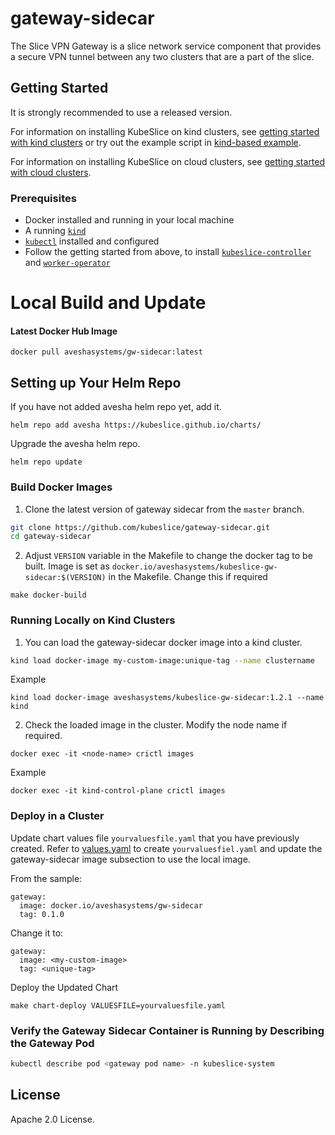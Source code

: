 # gateway-sidecar

The Slice VPN Gateway is a slice network service component that provides a secure VPN tunnel between any two clusters that are a part of the slice. 

## Getting Started
It is strongly recommended to use a released version.

For information on installing KubeSlice on kind clusters, see [getting started with kind clusters](https://docs.avesha.io/documentation/open-source/0.2.0/getting-started-with-kind-clusters) or try out the example script in [kind-based example](https://github.com/kubeslice/examples/tree/master/kind).

For information on installing KubeSlice on cloud clusters, see [getting started with cloud clusters](https://docs.avesha.io/documentation/open-source/0.2.0/getting-started-with-cloud-clusters).

### Prerequisites

* Docker installed and running in your local machine
* A running [`kind`](https://kind.sigs.k8s.io/)
* [`kubectl`](https://kubernetes.io/docs/tasks/tools/) installed and configured
* Follow the getting started from above, to install [`kubeslice-controller`](https://github.com/kubeslice/kubeslice-controller) and [`worker-operator`](https://github.com/kubeslice/worker-operator)

# Local Build and Update 

#### Latest Docker Hub Image

```console
docker pull aveshasystems/gw-sidecar:latest
```

## Setting up Your Helm Repo

If you have not added avesha helm repo yet, add it.

```console
helm repo add avesha https://kubeslice.github.io/charts/
```

Upgrade the avesha helm repo.

```console
helm repo update
```
### Build Docker Images

1. Clone the latest version of gateway sidecar from  the `master` branch.

```bash
git clone https://github.com/kubeslice/gateway-sidecar.git
cd gateway-sidecar
```

2. Adjust `VERSION` variable in the Makefile to change the docker tag to be built.
Image is set as `docker.io/aveshasystems/kubeslice-gw-sidecar:$(VERSION)` in the Makefile. Change this if required

```
make docker-build
```

### Running Locally on Kind Clusters
1. You can load the gateway-sidecar docker image into a kind cluster.

```bash
kind load docker-image my-custom-image:unique-tag --name clustername
```

Example

```console
kind load docker-image aveshasystems/kubeslice-gw-sidecar:1.2.1 --name kind
```

2. Check the loaded image in the cluster. Modify the node name if required.

```console
docker exec -it <node-name> crictl images
```

Example

```console
docker exec -it kind-control-plane crictl images
```

### Deploy in a Cluster

Update chart values file `yourvaluesfile.yaml` that you have previously created.
Refer to [values.yaml](https://github.com/kubeslice/charts/blob/master/charts/kubeslice-worker/values.yaml) to create `yourvaluesfiel.yaml` and update the gateway-sidecar image subsection to use the local image.

From the sample:

```
gateway:
  image: docker.io/aveshasystems/gw-sidecar
  tag: 0.1.0
```

Change it to:

```
gateway:
  image: <my-custom-image>
  tag: <unique-tag>
```

Deploy the Updated Chart

```console
make chart-deploy VALUESFILE=yourvaluesfile.yaml
```

### Verify the Gateway Sidecar Container is Running by Describing the Gateway Pod 

```bash
kubectl describe pod <gateway pod name> -n kubeslice-system
```

## License
Apache 2.0 License.
